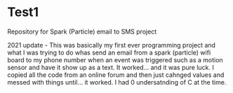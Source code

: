 # Test1
Repository for Spark (Particle) email to SMS project

2021 update - This was basically my first ever programming project and what I was trying to do whas send an email from a spark (particle) wifi board to my phone number when an event was triggered such as a motion sensor and have it show up as a text. It worked... and it was pure luck. I copied all the code from an online forum and then just cahnged values and messed with things until... it worked. I had 0 undersatnding of C at the time. 
